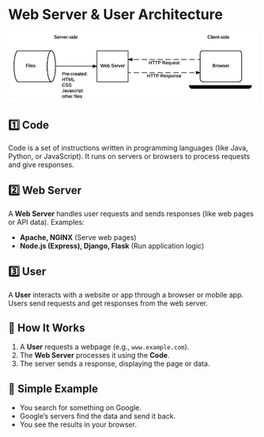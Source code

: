 # Web Server & User Architecture

<kbd>![image](img/user_server.png)</kbd>

## 1️⃣ Code  

Code is a set of instructions written in programming languages (like Java, Python, or JavaScript). It runs on servers or browsers to process requests and give responses.  

## 2️⃣ Web Server  

A **Web Server** handles user requests and sends responses (like web pages or API data). Examples:  

- **Apache, NGINX** (Serve web pages)  
- **Node.js (Express), Django, Flask** (Run application logic)  

## 3️⃣ User  

A **User** interacts with a website or app through a browser or mobile app. Users send requests and get responses from the web server.  

## 🔄 How It Works  

1. A **User** requests a webpage (e.g., `www.example.com`).  
2. The **Web Server** processes it using the **Code**.  
3. The server sends a response, displaying the page or data.  

## 🚀 Simple Example  

- You search for something on Google.  
- Google’s servers find the data and send it back.  
- You see the results in your browser.
